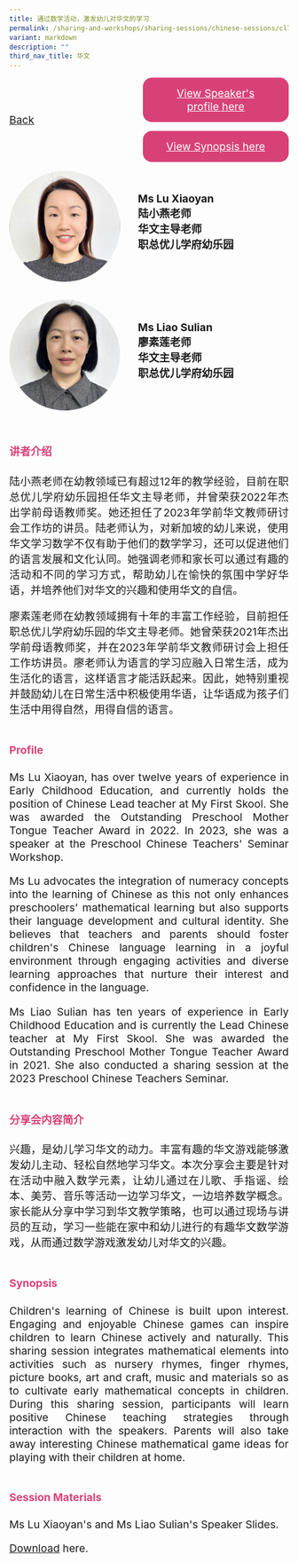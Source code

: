 ```yaml
---
title: 通过数学活动，激发幼儿对华文的学习
permalink: /sharing-and-workshops/sharing-sessions/chinese-sessions/cl7/
variant: markdown
description: ""
third_nav_title: 华文
---
```

<style>
.entry-title{
  font-size: 2.25rem;
  font-weight: 700;
  margin-bottom: 2rem;
  text-align: center;
}
.entry-content p{
  text-align: justify;
}

.entry-title.supported-by{
  margin-bottom: 0;
  margin-top: 3rem;
}

.entry-content .buttons-container{
  align-items: center;
  column-gap: 1rem;
  display: flex;
  flex-wrap: wrap;
  justify-content: center;
}
.entry-content .buttons-container .btn-link{
  background-color: #7431e8;
  border-radius: 0.4rem;
  color: #fff;
  font-size: 1.5rem;
  margin-bottom: 1rem;
  padding: 15px 20px;
  text-align: center;
  text-decoration: none;
  width: 15rem;
}
.entry-content .buttons-container .btn-link:hover{
  background-color: lightgrey;
}

.entry-content.sharing-sessions{
  align-items: center;
  display: flex;
  flex-direction: column;
  row-gap: 1.5rem;
}
.entry-content.sharing-sessions .session-item{
  align-items: flex-start;
  background-color:#d84178;
  border-radius: 0.5rem;
  color: #ffffff;
  row-gap: 2rem;
  display: flex;
  font-size: 1.1rem;
  flex-direction: column;
  line-height: 1.2;
  justify-content: space-between;
  margin-bottom: 2rem;
  padding: 1rem;
  width: 100%;
}
.entry-content.sharing-sessions .session-item .lower-wrapper{
  display: flex;
  flex-direction: column;
  row-gap: 2rem;
  width: 100%;
}
.entry-content.sharing-sessions .session-item .session-link{
  border: 2px solid lightgrey;
  border-radius: 0.5rem;
  padding: 1rem;
  text-align: center;
}
.entry-content.sharing-sessions .session-item .session-link a{
  color: #ffffff;
}

.entry-content.sharing-sessions.malay-sessions .session-item{
  background-color: #a3c864;
}

.entry-content.sharing-sessions.tamil-sessions .session-item,
.entry-content.sharing-sessions.preschools-exhibitors .session-item{
  background-color: #9b4490;
}

.entry-content.sharing-sessions.english-sessions .session-item{
  background-color: #fa0;
}

.entry-content.sharing-sessions.primary-secondary-exhibitors .session-item{
  background-color: #a3c864;
}

.entry-content.sharing-sessions .session-item .session-link:hover{
  background-color: lightgrey;
}

.entry-content.sharing-session-item{
  font-size: 1.2rem;
}
.entry-content.sharing-session-item .sharing-sessions-nav{
  align-items: center;
  column-gap: 1rem;
  display: flex;
  flex-wrap: wrap;
  justify-content: space-between;
  padding-bottom: 1rem;
}
.entry-content.sharing-session-item .sharing-sessions-nav .inner-nav-wrapper{
  column-gap: 1rem;
  display: flex;
  flex: 2;
  flex-wrap: wrap;
  justify-content: flex-end;
  row-gap: 1rem;
}
.entry-content.sharing-session-item .sharing-sessions-nav .inner-nav-wrapper .nav-btn{
  background-color: #d84178;
  border-radius: 1rem;
  color: #fff;
  padding: 1rem 2rem;
  text-align: center;
  width: 100%;
}
.entry-content.sharing-session-item.malay-session .sharing-sessions-nav .inner-nav-wrapper .nav-btn{
  background-color: #a3c864;
}
.entry-content.sharing-session-item.tamil-session .sharing-sessions-nav .inner-nav-wrapper .nav-btn{
  background-color: #9b4490;
}
.entry-content.sharing-session-item.english-session .sharing-sessions-nav .inner-nav-wrapper .nav-btn{
  background-color: #fa0;
}
.entry-content.sharing-session-item .sharing-sessions-nav .inner-nav-wrapper .nav-btn:hover{
  background-color: lightgrey;
}
.entry-content.sharing-session-item .profile-wrapper{
  align-items: center;
  display: flex;
  flex-direction: row;
  column-gap: 2rem;
}
.entry-content.sharing-session-item .profile-photo-container{
  align-items: center;
  column-gap: 1rem;
  display: flex;
  flex-wrap: wrap;
  justify-content: space-between;
  row-gap: 1rem;
}
.entry-content.sharing-session-item .profile-photo{
  align-items: center;
  column-gap: 2rem;
  display: flex;
  flex-wrap: wrap;
  justify-content: center;
  row-gap: 2rem;
  margin-bottom: 2rem;
}
.entry-content.sharing-session-item .profile-photo img{
  border-radius: 100px;
  width: 200px;
}
.entry-content.sharing-session-item.awardee-item .profile-photo{
  width: 100%;
}
.entry-content.sharing-session-item .profile-name{
  font-weight: 700;
  margin-bottom: 3rem;
}
.entry-content.sharing-session-item h4{
  color: #d84178;
}
.entry-content.sharing-session-item.malay-session h4{
  color: #a3c864;
}
.entry-content.sharing-session-item.tamil-session h4{
  color: #9b4490;
}
.entry-content.sharing-session-item.english-session h4{
  color: #fa0;
}
.entry-content.sharing-session-item.awardee-item h3,
.entry-content.sharing-session-item.awardee-item h4{
  color: #4372d6;
}
.entry-content.sharing-session-item .section-wrapper{
  margin-bottom: 3rem;
}

.entry-content.awardees-container h4{
  font-weight: 700;
  margin-bottom: 3rem;
}
.entry-content.awardees-container a{
  text-decoration: none;
}
.entry-content.awardees-container .section-wrapper{
  margin-bottom: 10rem;
}
.entry-content.awardees-container .section-row{
  column-gap: 1rem;
  display: flex;
  flex-wrap: wrap;
  justify-content: space-around;
  row-gap: 1rem;
}
.entry-content.awardees-container .section-column{
  width: 30%;
}
.entry-content.awardees-container .awardee-wrapper{
  align-items: center;
  display: flex;
  flex-direction: column;
  justify-content: center;
  row-gap: 1rem;
}
.entry-content.awardees-container .awardee-wrapper .awardee-pic{
  width: 10rem;
}
.entry-content.awardees-container .awardee-wrapper .awardee-profile{
  color: #484848;
  text-align: center;
}
.entry-content.awardees-container .awardee-wrapper .name-english{
  font-size: 1.25rem;
  margin-bottom: 1rem;
}
.entry-content.awardees-container .awardee-wrapper .name-chinese{
  font-size: 1.25rem;
  margin-bottom: 1rem;
}

.entry-content .btntop{
  position: fixed;
  float: right;
  bottom: 20px;
  right: 80px;
  z-index: 99;
  border: none;
  background-color: #3bb9ff;
  cursor: pointer;
  padding: 15px;
  border-radius: 4px;
  color: #fff;
  font-weight: 600;
}

.coming-soon{
  color: #7431e8;
  font-size: 2rem;
  font-weight: 700;
  margin-top: 3rem;
  text-align: center;
}

@media all and (min-width: 40rem ){
  .entry-content.sharing-sessions{
    align-items: flex-start;
    display: flex;
    flex-direction: column;
    row-gap: 1.5rem;
  }

  
  .entry-content.sharing-sessions .session-item .lower-wrapper{
    align-items: center;
    flex-direction: row;
    justify-content: space-between;
  }

  .entry-content.sharing-session-item .sharing-sessions-nav .inner-nav-wrapper .nav-btn{
    width: 45%;
  }
}
</style>

<div class="entry-content sharing-session-item">
<div class="sharing-sessions-nav">
<a href="/sharing-and-workshops/sharing-sessions/chinese-sessions/">Back</a>
<div class="inner-nav-wrapper">
<a class="nav-btn" href="#C1">View Speaker's profile here</a>
<a class="nav-btn" href="#C2">View Synopsis here</a>
</div>
</div>

<div class="profiles-container">
<div class="profile-wrapper">
<div class="profile-photo">
<img alt="Lu Xiaoyan" src="/images/Sharing_sessions/lu-xiaoyan.jpg">
</div>
<div class="profile-name">
Ms Lu Xiaoyan<br>
陆小燕老师<br>
华文主导老师<br>
职总优儿学府幼乐园
</div>
</div>
<div class="profile-wrapper">
<div class="profile-photo">
<img alt="Liao Sulian" src="/images/Sharing_sessions/liao-sulian.jpg">
</div>
<div class="profile-name">
Ms Liao Sulian<br>
廖素莲老师<br>
华文主导老师<br>
职总优儿学府幼乐园
</div>
</div>
</div>

<div class="section-wrapper">
<h4 id="C1">讲者介绍</h4>
<p>
陆小燕老师在幼教领域已有超过12年的教学经验，目前在职总优儿学府幼乐园担任华文主导老师，并曾荣获2022年杰出学前母语教师奖。她还担任了2023年学前华文教师研讨会工作坊的讲员。陆老师认为，对新加坡的幼儿来说，使用华文学习数学不仅有助于他们的数学学习，还可以促进他们的语言发展和文化认同。她强调老师和家长可以通过有趣的活动和不同的学习方式，帮助幼儿在愉快的氛围中学好华语，并培养他们对华文的兴趣和使用华文的自信。
</p>
<p>
廖素莲老师在幼教领域拥有十年的丰富工作经验，目前担任职总优儿学府幼乐园的华文主导老师。她曾荣获2021年杰出学前母语教师奖，并在2023年学前华文教师研讨会上担任工作坊讲员。廖老师认为语言的学习应融入日常生活，成为生活化的语言，这样语言才能活跃起来。因此，她特别重视并鼓励幼儿在日常生活中积极使用华语，让华语成为孩子们生活中用得自然，用得自信的语言。
</p>
</div>

<div class="section-wrapper">
<h4>Profile</h4>
<p>
Ms Lu Xiaoyan, has over twelve years of experience in Early Childhood Education, and currently holds the position of Chinese Lead teacher at My First Skool. She was awarded the Outstanding Preschool Mother Tongue Teacher Award in 2022. In 2023, she was a speaker at the Preschool Chinese Teachers' Seminar Workshop.
</p>
<p>
Ms Lu advocates  the integration of numeracy concepts into the learning of  Chinese as this not only enhances preschoolers' mathematical learning but also supports their language development and cultural identity. She believes that teachers and parents should foster children's Chinese language learning in a joyful environment through engaging activities and diverse learning approaches that nurture their interest and confidence in the language.
</p>
<p>
Ms Liao Sulian has ten years of experience in Early Childhood Education and is currently the Lead Chinese teacher at My First Skool. She was awarded the Outstanding Preschool Mother Tongue Teacher Award in 2021. She also conducted a sharing session at the 2023 Preschool Chinese Teachers Seminar.
</p>
</div>

<div class="section-wrapper">
<h4 id="C2">分享会内容简介</h4> 
<p>
兴趣，是幼儿学习华文的动力。丰富有趣的华文游戏能够激发幼儿主动、轻松自然地学习华文。本次分享会主要是针对在活动中融入数学元素，让幼儿通过在儿歌、手指谣、绘本、美劳、音乐等活动一边学习华文，一边培养数学概念。家长能从分享中学习到华文教学策略，也可以通过现场与讲员的互动，学习一些能在家中和幼儿进行的有趣华文数学游戏，从而通过数学游戏激发幼儿对华文的兴趣。
</p>
</div>

<div class="section-wrapper">
<h4>Synopsis</h4> 
<p>
Children's learning of Chinese is built upon interest. Engaging and enjoyable Chinese games can inspire children to learn Chinese actively and naturally. This sharing session integrates mathematical elements into activities such as nursery rhymes, finger rhymes, picture books, art and craft, music and materials so as to cultivate early mathematical concepts in children. During this sharing session, participants will learn positive Chinese teaching strategies through interaction with the speakers. Parents will also take away interesting Chinese mathematical game ideas for playing with their children at home.
</p>
</div>

<div class="section-wrapper">
	    <h4>Session Materials</h4>
    <p>Ms Lu Xiaoyan's and Ms Liao Sulian's Speaker Slides.</p>
    <p><a download="13. Chinese Learning Through Numeracy Activities_My First Skool.pdf" target="_blank" href="https://drive.google.com/uc?export=download&amp;id=1wXhknQZfUffy7wK2gaesFpvlhX-Uw9ur">Download</a> here.</p>
</div>
</div>